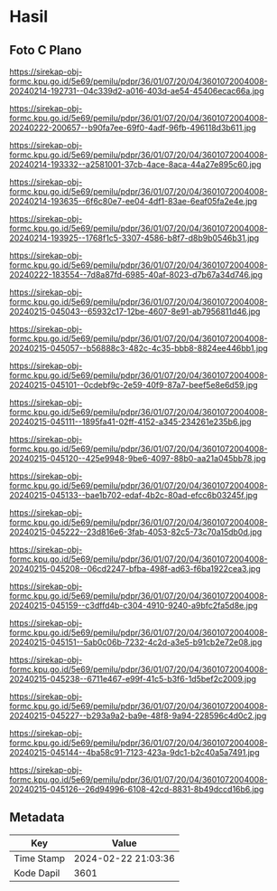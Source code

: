 # Hasil

## Foto C Plano

https://sirekap-obj-formc.kpu.go.id/5e69/pemilu/pdpr/36/01/07/20/04/3601072004008-20240214-192731--04c339d2-a016-403d-ae54-45406ecac66a.jpg

https://sirekap-obj-formc.kpu.go.id/5e69/pemilu/pdpr/36/01/07/20/04/3601072004008-20240222-200657--b90fa7ee-69f0-4adf-96fb-496118d3b611.jpg

https://sirekap-obj-formc.kpu.go.id/5e69/pemilu/pdpr/36/01/07/20/04/3601072004008-20240214-193332--a2581001-37cb-4ace-8aca-44a27e895c60.jpg

https://sirekap-obj-formc.kpu.go.id/5e69/pemilu/pdpr/36/01/07/20/04/3601072004008-20240214-193635--6f6c80e7-ee04-4df1-83ae-6eaf05fa2e4e.jpg

https://sirekap-obj-formc.kpu.go.id/5e69/pemilu/pdpr/36/01/07/20/04/3601072004008-20240214-193925--1768f1c5-3307-4586-b8f7-d8b9b0546b31.jpg

https://sirekap-obj-formc.kpu.go.id/5e69/pemilu/pdpr/36/01/07/20/04/3601072004008-20240222-183554--7d8a87fd-6985-40af-8023-d7b67a34d746.jpg

https://sirekap-obj-formc.kpu.go.id/5e69/pemilu/pdpr/36/01/07/20/04/3601072004008-20240215-045043--65932c17-12be-4607-8e91-ab7956811d46.jpg

https://sirekap-obj-formc.kpu.go.id/5e69/pemilu/pdpr/36/01/07/20/04/3601072004008-20240215-045057--b56888c3-482c-4c35-bbb8-8824ee446bb1.jpg

https://sirekap-obj-formc.kpu.go.id/5e69/pemilu/pdpr/36/01/07/20/04/3601072004008-20240215-045101--0cdebf9c-2e59-40f9-87a7-beef5e8e6d59.jpg

https://sirekap-obj-formc.kpu.go.id/5e69/pemilu/pdpr/36/01/07/20/04/3601072004008-20240215-045111--1895fa41-02ff-4152-a345-234261e235b6.jpg

https://sirekap-obj-formc.kpu.go.id/5e69/pemilu/pdpr/36/01/07/20/04/3601072004008-20240215-045120--425e9948-9be6-4097-88b0-aa21a045bb78.jpg

https://sirekap-obj-formc.kpu.go.id/5e69/pemilu/pdpr/36/01/07/20/04/3601072004008-20240215-045133--bae1b702-edaf-4b2c-80ad-efcc6b03245f.jpg

https://sirekap-obj-formc.kpu.go.id/5e69/pemilu/pdpr/36/01/07/20/04/3601072004008-20240215-045222--23d816e6-3fab-4053-82c5-73c70a15db0d.jpg

https://sirekap-obj-formc.kpu.go.id/5e69/pemilu/pdpr/36/01/07/20/04/3601072004008-20240215-045208--06cd2247-bfba-498f-ad63-f6ba1922cea3.jpg

https://sirekap-obj-formc.kpu.go.id/5e69/pemilu/pdpr/36/01/07/20/04/3601072004008-20240215-045159--c3dffd4b-c304-4910-9240-a9bfc2fa5d8e.jpg

https://sirekap-obj-formc.kpu.go.id/5e69/pemilu/pdpr/36/01/07/20/04/3601072004008-20240215-045151--5ab0c06b-7232-4c2d-a3e5-b91cb2e72e08.jpg

https://sirekap-obj-formc.kpu.go.id/5e69/pemilu/pdpr/36/01/07/20/04/3601072004008-20240215-045238--6711e467-e99f-41c5-b3f6-1d5bef2c2009.jpg

https://sirekap-obj-formc.kpu.go.id/5e69/pemilu/pdpr/36/01/07/20/04/3601072004008-20240215-045227--b293a9a2-ba9e-48f8-9a94-228596c4d0c2.jpg

https://sirekap-obj-formc.kpu.go.id/5e69/pemilu/pdpr/36/01/07/20/04/3601072004008-20240215-045144--4ba58c91-7123-423a-9dc1-b2c40a5a7491.jpg

https://sirekap-obj-formc.kpu.go.id/5e69/pemilu/pdpr/36/01/07/20/04/3601072004008-20240215-045126--26d94996-6108-42cd-8831-8b49dccd16b6.jpg


## Metadata

| Key        | Value               |
| ---------- | ------------------- |
| Time Stamp | 2024-02-22 21:03:36 |
| Kode Dapil | 3601                |



